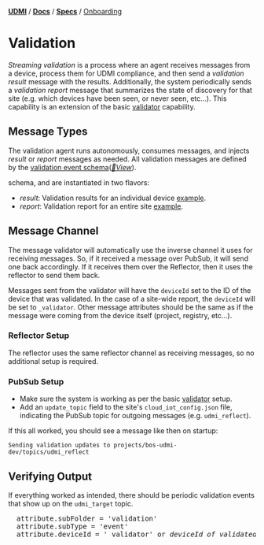 [**UDMI**](../../) / [**Docs**](../) / [**Specs**](./) / [Onboarding](#)

# Validation

_Streaming validation_ is a process where an agent receives messages from a device,
process them for UDMI compliance, and then send a _validation result_ message with the
results. Additionally, the system periodically sends a _validation report_ message
that summarizes the state of discovery for that site (e.g. which devices have been
seen, or never seen, etc...). This capability is an extension of the basic
[validator](../tools/validator.md) capability.

## Message Types

The validation agent runs autonomously, consumes messages, and injects _result_ or _report_ messages as needed.
All validation messages are defined by the
[validation event schema](../../schema/event_validation.json)([_🧬View_](../../gencode/docs/event_validation.html)).

schema, and are instantiated in two flavors:

* _result_: Validation results for an individual device [example](../../tests/event_validation.tests/simple_ok.json).
* _report_: Validation report for an entire site [example](../../tests/event_validation.tests/report.json).

## Message Channel

The message validator will automatically use the inverse channel it uses for receiving messages. So, if it
received a message over PubSub, it will send one back accordingly. If it receives them over the Reflector, then
it uses the reflector to send them back.

Messages sent from the validator will have the `deviceId` set to the ID of the device that was validated. In the
case of a site-wide report, the `deviceId` will be set to `_validator`. Other message attributes should be the
same as if the message were coming from the device itself (project, registry, etc...).

### Reflector Setup

The reflector uses the same reflector channel as receiving messages, so no additional setup is required.

### PubSub Setup

* Make sure the system is working as per the basic [validator](../tools/validator.md) setup.
* Add an `update_topic` field to the site's `cloud_iot_config.json` file, indicating the PubSub topic for outgoing messages (e.g. `udmi_reflect`).

If this all worked, you should see a message like then on startup:
```
Sending validation updates to projects/bos-udmi-dev/topics/udmi_reflect
```

## Verifying Output

If everything worked as intended, there should be periodic validation events that show up on the `udmi_target`
topic.

<pre>
  attribute.subFolder = 'validation'
  attribute.subType = 'event'
  attribute.deviceId = '_validator' or <i>deviceId of validated device</i>
</pre>
